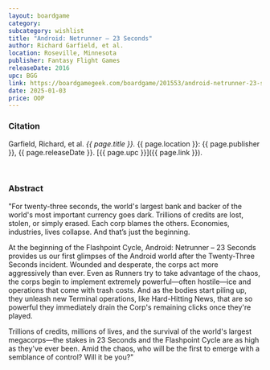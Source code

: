 ```yaml
---
layout: boardgame
category:
subcategory: wishlist
title: "Android: Netrunner – 23 Seconds"
author: Richard Garfield, et al.
location: Roseville, Minnesota
publisher: Fantasy Flight Games
releaseDate: 2016
upc: BGG
link: https://boardgamegeek.com/boardgame/201553/android-netrunner-23-seconds
date: 2025-01-03
price: OOP
---
```


### Citation

Garfield, Richard, et al. *{{ page.title }}.* {{ page.location }}: {{ page.publisher }}, {{ page.releaseDate }}. [{{ page.upc }}]({{ page.link }}).

<br>


### Abstract

"For twenty-three seconds, the world's largest bank and backer of the world's most important currency goes dark. Trillions of credits are lost, stolen, or simply erased. Each corp blames the others. Economies, industries, lives collapse. And that’s just the beginning.

At the beginning of the Flashpoint Cycle, Android: Netrunner – 23 Seconds provides us our first glimpses of the Android world after the Twenty-Three Seconds incident. Wounded and desperate, the corps act more aggressively than ever. Even as Runners try to take advantage of the chaos, the corps begin to implement extremely powerful—often hostile—ice and operations that come with trash costs. And as the bodies start piling up, they unleash new Terminal operations, like Hard-Hitting News, that are so powerful they immediately drain the Corp's remaining clicks once they're played.

Trillions of credits, millions of lives, and the survival of the world's largest megacorps—the stakes in 23 Seconds and the Flashpoint Cycle are as high as they've ever been. Amid the chaos, who will be the first to emerge with a semblance of control? Will it be you?"
